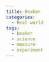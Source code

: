 ```yaml
---
title: Beaker
categories:
  - Real world
tags:
  - beaker
  - science
  - measure
  - experiment
---
```

